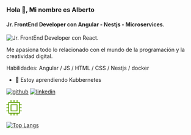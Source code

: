 ### Hola 👋, Mi nombre es Alberto
#### Jr. FrontEnd Developer  con Angular - Nestjs - Microservices.
![Jr. FrontEnd Developer  con React.](https://i.imgur.com/izsHnj0.jpg)

Me apasiona todo lo relacionado con el mundo de la programación y la creatividad digital.

Habilidades: Angular / JS / HTML / CSS / Nestjs / docker 

- 🌱 Estoy aprendiendo Kubbernetes 


[<img src='https://cdn.jsdelivr.net/npm/simple-icons@3.0.1/icons/github.svg' alt='github' height='40'>](https://github.com/APC9)  [<img src='https://cdn.jsdelivr.net/npm/simple-icons@3.0.1/icons/linkedin.svg' alt='linkedin' height='40'>](https://www.linkedin.com/in//alberto-antonio-peña-castillo-45bb1225a//)  

<a href='https://docs.github.com/en/developers'><img src='https://raw.githubusercontent.com/acervenky/animated-github-badges/master/assets/devbadge.gif' width='40' height='40'></a> 

[![Top Langs](https://github-readme-stats.vercel.app/api/top-langs/?username=APC9)](https://github.com/anuraghazra/github-readme-stats)


